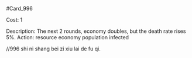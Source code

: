 #Card_996

Cost: 1

Description: The next 2 rounds, economy doubles, but the death rate rises 5%.
Action:
    resource
        economy
    population
        infected

//996 shi ni shang bei zi xiu lai de fu qi.